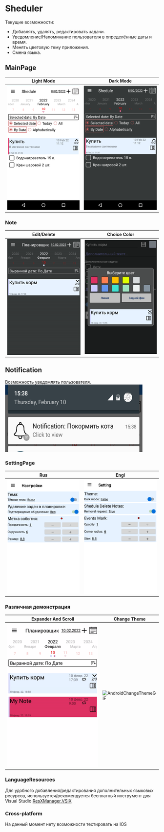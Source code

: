 # Sheduler

Текущие возможности:
- Добавлять, удалять, редактировать задачи.
- Уведомление/Напоминание пользователя в определённые даты и время.
- Менять цветовую тему приложения.
- Смена языка.

## MainPage
| Light Mode | Dark Mode |
| --------- | -------- |
| ![Android Screenshot](https://github.com/ClioBro/Sheduler/blob/main/art/shedule_main_page_light.png) | ![Android Screenshot](https://github.com/ClioBro/Sheduler/blob/main/art/shedule_main_page_dark.png) |

### Note
| Edit/Delete | Choice Color | 
| ----------- | ------------ | 
| ![AndroidEditDeleteGIF](https://github.com/ClioBro/Sheduler/blob/main/art/editor_animation.gif) | ![Android Screenshot](https://github.com/ClioBro/Sheduler/blob/main/art/choose_color_dark.png) |

## Notification
Возможность уведомлять пользователя.
<img src="https://github.com/ClioBro/Sheduler/blob/main/art/PopUp_Notification.png" width="450" height="220">

### SettingPage
| Rus | Engl |
| --- | ---- |
| ![Android Screenshot](https://github.com/ClioBro/Sheduler/blob/main/art/setting_page_ru.png) | ![Android Screenshot](https://github.com/ClioBro/Sheduler/blob/main/art/setting_page_en.png) | 

### Различная демонстрация
| Expander And Scroll | Change Theme |
| ------------------- | ------------ |
| ![ExpandedGIF](https://github.com/ClioBro/Sheduler/blob/main/art/expandAndScroll_animation.gif) | ![AndroidChangeThemeGIF](https://github.com/ClioBro/Sheduler/blob/main/art/Theme_change_animation.gif) | 

### LanguageResources
Для удобного добавления/редактирования дополнительных языковых ресурсов, используется/рекомендуется бесплатный инструмент для Visual Studio [ResXManager.VSIX](https://marketplace.visualstudio.com/items?itemName=TomEnglert.ResXManager)

### Сross-platform
На данный момент нету возможности тестировать на IOS 
